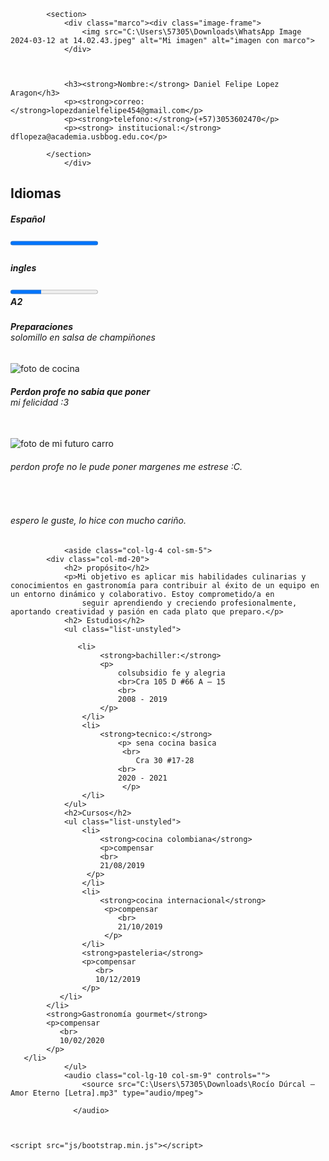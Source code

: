 <!DOCTYPE html>
<html lang="en">

<head>
    <meta charset="UTF-8">
    <meta name="viewport" content="width=device-width, initial-scale=1.0">
    <title>hoja de vida</title>
       <link rel="stylesheet" href="https://stackpath.bootstrapcdn.com/bootstrap/4.5.2/css/bootstrap.min.css">
        <link rel="stylesheet" href="style.css">
</head>

<body>
    <div class="container">
  <div class="row">
    <div class="col-lg-5col-sm-4">
        <div class="card-body">
            
            <section>
                <div class="marco"><div class="image-frame">
                    <img src="C:\Users\57305\Downloads\WhatsApp Image 2024-03-12 at 14.02.43.jpeg" alt="Mi imagen" alt="imagen con marco">
                </div>
                    
            
            
                <h3><strong>Nombre:</strong> Daniel Felipe Lopez Aragon</h3>
                <p><strong>correo:</strong>lopezdanielfelipe454@gmail.com</p>
                <p><strong>telefono:</strong>(+57)3053602470</p>
                <p><strong> institucional:</strong> dflopeza@academia.usbbog.edu.co</p>
                
            </section>
                </div>  
       
                    
                
<h2>Idiomas</h2>
<h5>Español</h5>
<h5 id="progreso">
<progress value="100" max="100"></progress>

<h5>ingles</h5>
<h5 id="progreso">
<progress value="35" max="100"></progress>
<br>
A2
<br>
<h6><strong>Preparaciones</strong><br> solomillo en salsa de champiñones </h6>
<img src="C:\Users\57305\Downloads\WhatsApp Image 2024-03-12 at 12.35.49.jpeg" alt="foto de cocina" class="img-fluid rounded- mb-6">
<br>
<h6><strong>Perdon profe no sabia que poner</strong><br> mi felicidad :3 </h6>
<br>

<img src="C:\Users\57305\OneDrive - Universidad de San Buenaventura - Bogota\Pictures\toyota 86.jpg" alt="foto de mi futuro carro" class="img-fluid rounded- mb-7">
<br>
<h6>perdon profe no le pude poner margenes me estrese :C.</h6>
<br>
<h6>espero le guste, lo hice con mucho cariño. </h6>
</div>
            
                <aside class="col-lg-4 col-sm-5">
            <div class="col-md-20">
                <h2> propósito</h2>
                <p>Mi objetivo es aplicar mis habilidades culinarias y conocimientos en gastronomía para contribuir al éxito de un equipo en un entorno dinámico y colaborativo. Estoy comprometido/a en
                    seguir aprendiendo y creciendo profesionalmente, aportando creatividad y pasión en cada plato que preparo.</p>
                <h2> Estudios</h2>   
                <ul class="list-unstyled">
                      
                   <li>
                        <strong>bachiller:</strong>  
                        <p>
                            colsubsidio fe y alegria 
                            <br>Cra 105 D #66 A – 15
                            <br>
                            2008 - 2019
                        </p>
                    </li>
                    <li>
                        <strong>tecnico:</strong>
                            <p> sena cocina basica 
                             <br>
                                Cra 30 #17-28
                            <br>
                            2020 - 2021
                             </p>
                    </li>
                </ul>
                <h2>Cursos</h2>
                <ul class="list-unstyled">
                    <li>
                        <strong>cocina colombiana</strong> 
                        <p>compensar
                        <br>
                        21/08/2019
                     </p>
                    </li>
                    <li>
                        <strong>cocina internacional</strong>
                         <p>compensar
                            <br>
                            21/10/2019
                         </p>
                    </li>
                    <strong>pasteleria</strong>
                    <p>compensar
                       <br>
                       10/12/2019
                    </p>
               </li>
            </li>
            <strong>Gastronomía gourmet</strong>
            <p>compensar
               <br>
               10/02/2020
            </p>
       </li>
                </ul>
                <audio class="col-lg-10 col-sm-9" controls="">
                    <source src="C:\Users\57305\Downloads\Rocío Dúrcal — Amor Eterno [Letra].mp3" type="audio/mpeg">
                    
                  </audio>        
                  
                 
    
    <script src="js/bootstrap.min.js"></script>
</body>

</html>
